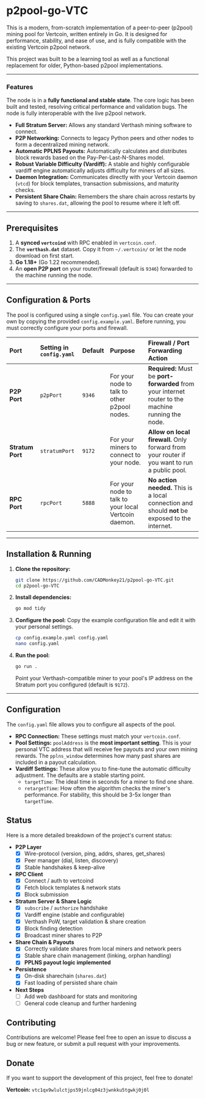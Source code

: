 # p2pool-go-VTC

This is a modern, from-scratch implementation of a peer-to-peer (p2pool) mining pool for Vertcoin, written entirely in Go. It is designed for performance, stability, and ease of use, and is fully compatible with the existing Vertcoin p2pool network.

This project was built to be a learning tool as well as a functional replacement for older, Python-based p2pool implementations.

---

### Features

The node is in a **fully functional and stable state**. The core logic has been built and tested, resolving critical performance and validation bugs. The node is fully interoperable with the live p2pool network.

* **Full Stratum Server:** Allows any standard Verthash mining software to connect.
* **P2P Networking:** Connects to legacy Python peers and other nodes to form a decentralized mining network.
* **Automatic PPLNS Payouts:** Automatically calculates and distributes block rewards based on the Pay-Per-Last-N-Shares model.
* **Robust Variable Difficulty (Vardiff):** A stable and highly configurable vardiff engine automatically adjusts difficulty for miners of all sizes.
* **Daemon Integration:** Communicates directly with your Vertcoin daemon (`vtcd`) for block templates, transaction submissions, and maturity checks.
* **Persistent Share Chain:** Remembers the share chain across restarts by saving to `shares.dat`, allowing the pool to resume where it left off.

---

## Prerequisites

1.  A **synced `vertcoind`** with RPC enabled in `vertcoin.conf`.
2.  The **`verthash.dat`** dataset. Copy it from `~/.vertcoin/` or let the node download on first start.
3.  **Go 1.18+** (Go 1.22 recommended).
4.  An **open P2P port** on your router/firewall (default is `9346`) forwarded to the machine running the node.

---

## Configuration & Ports

The pool is configured using a single `config.yaml` file. You can create your own by copying the provided `config.example.yaml`. Before running, you must correctly configure your ports and firewall.

| Port | Setting in `config.yaml` | Default | Purpose | Firewall / Port Forwarding Action |
| :--- | :--- | :--- | :--- | :--- |
| **P2P Port** | `p2pPort` | `9346` | For your node to talk to other p2pool nodes. | **Required:** Must be **port-forwarded** from your internet router to the machine running the node. |
| **Stratum Port** | `stratumPort` | `9172` | For your miners to connect to your node. | **Allow on local firewall.** Only forward from your router if you want to run a public pool. |
| **RPC Port** | `rpcPort` | `5888` | For your node to talk to your local Vertcoin daemon. | **No action needed.** This is a local connection and should **not** be exposed to the internet. |

---

## Installation & Running

1.  **Clone the repository:**
    ```bash
    git clone https://github.com/CADMonkey21/p2pool-go-VTC.git
    cd p2pool-go-VTC
    ```

2.  **Install dependencies:**
    ```bash
    go mod tidy
    ```

3.  **Configure the pool:**
    Copy the example configuration file and edit it with your personal settings.
    ```bash
    cp config.example.yaml config.yaml
    nano config.yaml
    ```

4.  **Run the pool:**
    ```bash
    go run .
    ```
    Point your Verthash-compatible miner to your pool's IP address on the Stratum port you configured (default is `9172`).

---

## Configuration

The `config.yaml` file allows you to configure all aspects of the pool.

* **RPC Connection:** These settings must match your `vertcoin.conf`.
* **Pool Settings:** `poolAddress` is the **most important setting**. This is your personal VTC address that will receive fee payouts and your own mining rewards. The `pplns_window` determines how many past shares are included in a payout calculation.
* **Vardiff Settings:** These allow you to fine-tune the automatic difficulty adjustment. The defaults are a stable starting point.
    * `targetTime`: The ideal time in seconds for a miner to find one share.
    * `retargetTime`: How often the algorithm checks the miner's performance. For stability, this should be 3-5x longer than `targetTime`.

## Status

Here is a more detailed breakdown of the project's current status:

-   **P2P Layer**
    -   [x] Wire-protocol (version, ping, addrs, shares, get_shares)
    -   [x] Peer manager (dial, listen, discovery)
    -   [x] Stable handshakes & keep-alive
-   **RPC Client**
    -   [x] Connect / auth to vertcoind
    -   [x] Fetch block templates & network stats
    -   [x] Block submission
-   **Stratum Server & Share Logic**
    -   [x] `subscribe` / `authorize` handshake
    -   [x] Vardiff engine (stable and configurable)
    -   [x] Verthash PoW, target validation & share creation
    -   [x] Block finding detection
    -   [x] Broadcast miner shares to P2P
-   **Share Chain & Payouts**
    -   [x] Correctly validate shares from local miners and network peers
    -   [x] Stable share chain management (linking, orphan handling)
    -   [x] **PPLNS payout logic implemented**
-   **Persistence**
    -   [x] On-disk sharechain (`shares.dat`)
    -   [x] Fast loading of persisted share chain
-   **Next Steps**
    -   [ ] Add web dashboard for stats and monitoring
    -   [ ] General code cleanup and further hardening

## Contributing

Contributions are welcome! Please feel free to open an issue to discuss a bug or new feature, or submit a pull request with your improvements.

## Donate

If you want to support the development of this project, feel free to donate!

**Vertcoin:** `vtc1qx9wlulctjps59jnlcg04z3jwnkku5tgwkj0j0l`
